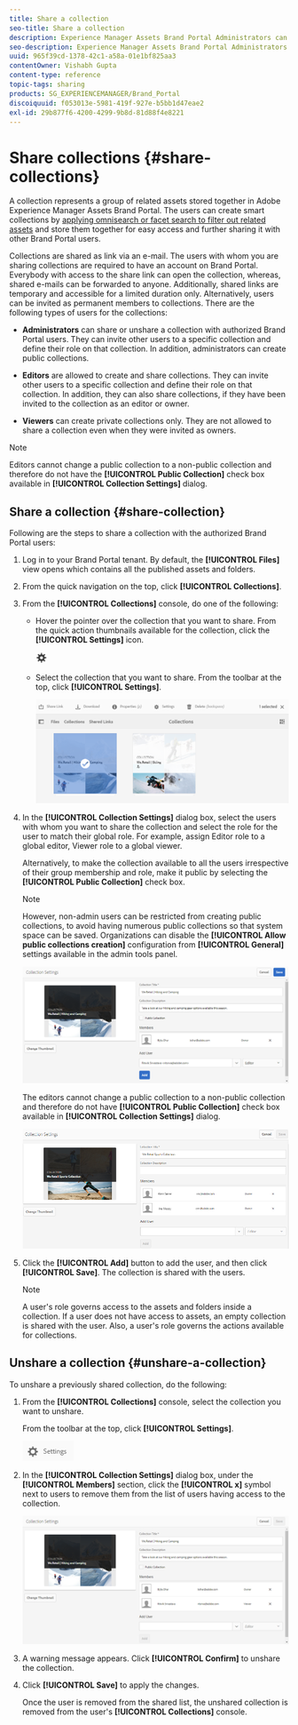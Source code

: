 ```yaml
---
title: Share a collection
seo-title: Share a collection
description: Experience Manager Assets Brand Portal Administrators can share and unshare a collection or a smart collection with authorized users. Editors can view and share only the collections created by them, shared with them, and public collections.
seo-description: Experience Manager Assets Brand Portal Administrators can share and unshare a collection or a smart collection with authorized users. Editors can view and share only the collections created by them, shared with them, and public collections.
uuid: 965f39cd-1378-42c1-a58a-01e1bf825aa3
contentOwner: Vishabh Gupta
content-type: reference
topic-tags: sharing
products: SG_EXPERIENCEMANAGER/Brand_Portal
discoiquuid: f053013e-5981-419f-927e-b5bb1d47eae2
exl-id: 29b877f6-4200-4299-9b8d-81d88f4e8221
---
```

# Share collections {#share-collections}

A collection represents a group of related assets stored together in Adobe Experience Manager Assets Brand Portal. The users can create smart collections by [applying omnisearch or facet search to filter out related assets](brand-portal-searching.md) and store them together for easy access and further sharing it with other Brand Portal users. 

 <!--The administrators can share and unshare a collection with the authorized Brand Portal users. Editors and viewers can view and share the collections created by them, shared with them, and public collections.-->

Collections are shared as link via an e-mail. The users with whom you are sharing collections are required to have an account on Brand Portal. Everybody with access to the share link can open the collection, whereas, shared e-mails can be forwarded to anyone. Additionally, shared links are temporary and accessible for a limited duration only. Alternatively, users can be invited as permanent members to collections. There are the following types of users for the collections:

* **Administrators** can share or unshare a collection with authorized Brand Portal users. They can invite other users to a specific collection and define their role on that collection. In addition, administrators can create public collections.

* **Editors** are allowed to create and share collections. They can invite other users to a specific collection and define their role on that collection. In addition, they can also share collections, if they have been invited to the collection as an editor or owner.

* **Viewers** can create private collections only. They are not allowed to share a collection even when they were invited as owners.

>[!NOTE]
>
>Editors cannot change a public collection to a non-public collection and therefore do not have the **[!UICONTROL Public Collection]** check box available in **[!UICONTROL Collection Settings]** dialog.

## Share a collection {#share-collection}

Following are the steps to share a collection with the authorized Brand Portal users:

1. Log in to your Brand Portal tenant. By default, the **[!UICONTROL Files]** view opens which contains all the published assets and folders. 

1. From the quick navigation on the top, click **[!UICONTROL Collections]**. 

1. From the **[!UICONTROL Collections]** console, do one of the following:

   * Hover the pointer over the collection that you want to share. From the quick action thumbnails available for the collection, click the **[!UICONTROL Settings]** icon.

     ![](assets/settings-icon.png)

   * Select the collection that you want to share. From the toolbar at the top, click **[!UICONTROL Settings]**.
    
     ![](assets/collection-console.png)

1. In the **[!UICONTROL Collection Settings]** dialog box, select the users with whom you want to share the collection and select the role for the user to match their global role. For example, assign Editor role to a global editor, Viewer role to a global viewer.

   Alternatively, to make the collection available to all the users irrespective of their group membership and role, make it public by selecting the **[!UICONTROL Public Collection]** check box.

   >[!NOTE]
   >
   >However, non-admin users can be restricted from creating public collections, to avoid having numerous public collections so that system space can be saved. Organizations can disable the **[!UICONTROL Allow public collections creation]** configuration from **[!UICONTROL General]** settings available in the admin tools panel.

   ![](assets/collection_sharingadduser.png)

   The editors cannot change a public collection to a non-public collection and therefore do not have **[!UICONTROL Public Collection]** check box available in **[!UICONTROL Collection Settings]** dialog.

   ![](assets/collection-setting-editor.png)

1. Click the **[!UICONTROL Add]** button to add the user, and then click **[!UICONTROL Save]**. The collection is shared with the users.

   >[!NOTE]
   >
   >A user's role governs access to the assets and folders inside a collection. If a user does not have access to assets, an empty collection is shared with the user. Also, a user's role governs the actions available for collections.

## Unshare a collection {#unshare-a-collection}

To unshare a previously shared collection, do the following:

1. From the **[!UICONTROL Collections]** console, select the collection you want to unshare.

   From the toolbar at the top, click **[!UICONTROL Settings]**.

   ![](assets/collection_settings.png)

1. In the **[!UICONTROL Collection Settings]** dialog box, under the **[!UICONTROL Members]** section, click the **[!UICONTROL x]** symbol next to users to remove them from the list of users having access to the collection.

   ![](assets/unshare_collection.png)

1. A warning message appears. Click **[!UICONTROL Confirm]** to unshare the collection.

1. Click **[!UICONTROL Save]** to apply the changes.

   Once the user is removed from the shared list, the unshared collection is removed from the user's **[!UICONTROL Collections]** console.

<!--
1. Click the overlay icon on the left, and choose **[!UICONTROL Navigation]**.

   ![](assets/contenttree-1.png)

1. From the siderail on the left, click **[!UICONTROL Collections]**.

   ![](assets/access_collections.png)

1. From the **[!UICONTROL Collections]** console, do one of the following:

    * Hover the pointer over the collection you want to share. From the quick action thumbnails available for the collection, click the **[!UICONTROL Settings]** icon.

   ![](assets/settings_thumbnail.png)

    * Select the collection you want to share. From the toolbar at the top, click **[!UICONTROL Settings]**.
    
   ![](assets/collection-sharing.png)

1. In the [!UICONTROL Collection Settings] dialog box, select the users or groups with whom you want to share the collection and select the role for a user or a group to match their global role. For example, assign the Editor role to a global editor, the Viewer role to a global viewer.

   Alternatively, to make the collection available to all users irrespective of their group membership and role, make it public by selecting the **[!UICONTROL Public Collection]** check-box.

   >[!NOTE]
   >
   >However, non-admin users can be restricted from creating public collections, to avoid having numerous public collections so that system space can be saved. Organizations can disable the **[!UICONTROL Allow public collections creation]** configuration from [!UICONTROL General] settings available in admin tools panel.

   ![](assets/collection_sharingadduser.png)

   Editors cannot change a public collection to a non-public collection and, therefore, do not have **[!UICONTROL Public Collection]** check-box available in **[!UICONTROL Collection Settings]** dialog.

   ![](assets/collection-setting-editor.png)

1. Select **[!UICONTROL Add]**, and then **[!UICONTROL Save]**. The collection is shared with the chosen users.

   >[!NOTE]
   >
   >A user's role governs access to the assets and folders inside a collection. If a user does not have access to assets, an empty collection is shared with the user. Also, a user's role governs the actions available for collections.

## Unshare a collection {#unshare-a-collection}

To unshare a previously shared collection, do the following:

1. From the **[!UICONTROL Collections]** console, select the collection you want to unshare.

   In the toolbar, click **[!UICONTROL Settings]**.

   ![](assets/collection_settings.png)

1. On the **[!UICONTROL Collection Settings]** dialog box, under **[!UICONTROL Members]**, click the **[!UICONTROL x]** symbol next to users or groups to remove them from the list of users you shared the collection with.

   ![](assets/unshare_collection.png)

1. In the warning message box, click **[!UICONTROL Confirm]** to confirm unshare.

   Click **[!UICONTROL Save]**.

1. Log in to Brand Portal with the credentials of the user you removed from the shared list. The collection is removed from the **[!UICONTROL Collections]** console.
-->
